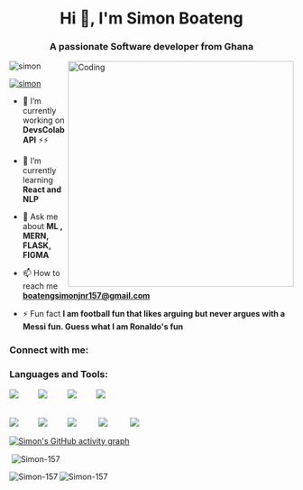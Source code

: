 
<h1 align="center">Hi 👋, I'm Simon Boateng</h1>
<h3 align="center">A passionate Software developer from Ghana</h3>
<img align="right" alt="Coding" width="400" src="https://encrypted-tbn0.gstatic.com/images?q=tbn:ANd9GcTntbVvAfU7JG8uLo-poU18NdzbQ3a94jpEHA&usqp=CAU">


<p align="left"> <img src="https://komarev.com/ghpvc/?username=simon&label=Profile%20views&color=0e75b6&style=flat" alt="simon" /> </p>

<p align="left"> <a href="https://twitter.com/Pascal" target="blank"><img src="https://img.shields.io/twitter/follow/simon?logo=twitter&style=for-the-badge" alt="simon" /></a> </p>

- 🔭 I’m currently working on **DevsColab API** ⚡⚡

- 🌱 I’m currently learning **React and NLP** 

- 💬 Ask me about **ML , MERN, FLASK, FIGMA**

- 📫 How to reach me **boatengsimonjnr157@gmail.com**

- ⚡ Fun fact **I am football fun that likes arguing but never argues with a Messi fun. Guess what I am Ronaldo's fun**

<h3 align="left">Connect with me:</h3>
<p align="left">

</p>

<h3 align="left">Languages and Tools:</h3>

<img src="https://skillicons.dev/icons?i=python"/>&nbsp;&nbsp;&nbsp;&nbsp;&nbsp;&nbsp;&nbsp;&nbsp;
<img src="https://skillicons.dev/icons?i=js"/>&nbsp;&nbsp;&nbsp;&nbsp;&nbsp;&nbsp;&nbsp;&nbsp;
<img src="https://skillicons.dev/icons?i=java"/>&nbsp;&nbsp;&nbsp;&nbsp;&nbsp;&nbsp;&nbsp;&nbsp;
<img src="https://skillicons.dev/icons?i=bash"/>&nbsp;&nbsp;&nbsp;&nbsp;&nbsp;&nbsp;&nbsp;&nbsp;
<br/>
<br/>


<img src="https://skillicons.dev/icons?i=react"/>&nbsp;&nbsp;&nbsp;&nbsp;&nbsp;&nbsp;&nbsp;&nbsp;
<img src="https://skillicons.dev/icons?i=nodejs"/>&nbsp;&nbsp;&nbsp;&nbsp;&nbsp;&nbsp;&nbsp;&nbsp;
<img src="https://skillicons.dev/icons?i=git"/>&nbsp;&nbsp;&nbsp;&nbsp;&nbsp;&nbsp;&nbsp;&nbsp;&nbsp;
<img src="https://skillicons.dev/icons?i=flask"/>&nbsp;&nbsp;&nbsp;&nbsp;&nbsp;&nbsp;&nbsp;&nbsp;&nbsp;
<img src="https://skillicons.dev/icons?i=mysql"/>&nbsp;&nbsp;&nbsp;&nbsp;&nbsp;&nbsp;&nbsp;&nbsp;&nbsp;


<p align="left">  </p>

[![Simon's GitHub activity graph](https://activity-graph.herokuapp.com/graph?username=Simon-157&&theme=xcode)](https://github.com/Simon-157)


<p>&nbsp;<img align="center" src="https://github-readme-stats.vercel.app/api?username=Simon-157&show_icons=true&locale=en&theme=tokyonight" alt="Simon-157" /></p>


<p><img align="left" src="https://github-readme-stats.vercel.app/api/top-langs?username=Simon-157&show_icons=true&locale=en&layout=compact&theme=tokyonight" alt="Simon-157" /></p>


<p><img align="center" src="https://github-readme-streak-stats.herokuapp.com/?user=Simon-157&&theme=tokyonight" alt="Simon-157" /></p>
